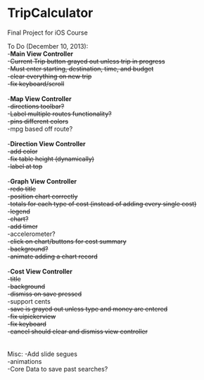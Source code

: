 TripCalculator
==============

Final Project for iOS Course

To Do (December 10, 2013):<br>
-<b>Main View Controller</b><br>
-~~Current Trip button grayed out unless trip in progress~~<br>
-~~Must enter starting, destination, time, and budget~~<br>
-~~clear everything on new trip~~<br>
-~~fix keyboard/scroll~~<br>
<br>
-<b>Map View Controller</b><br>
-~~directions toolbar?~~<br>
-~~Label multiple routes functionality?~~<br>
-~~pins different colors~~<br>
-mpg based off route?<br>
<br>
-<b>Direction View Controller</b><br>
-~~add color~~<br>
-~~fix table height (dynamically)~~<br>
-~~label at top~~<br>
<br>
-<b>Graph View Controller</b><br>
-~~redo title~~<br>
-~~position chart correctly~~<br>
-~~totals for each type of cost (instead of adding every single cost)~~<br>
-~~legend~~<br>
-~~chart?~~<br>
-~~add timer~~<br>
-accelerometer?<br>
-~~click on chart/buttons for cost summary~~<br>
-~~background?~~<br>
-~~animate adding a chart record~~<br>
<br>
-<b>Cost View Controller</b><br>
-~~title~~<br>
-~~background~~<br>
-~~dismiss on save pressed~~<br>
-support cents<br>
-~~save is grayed out unless type and money are entered~~<br>
-~~fix uipickerview~~<br>
-~~fix keyboard~~<br>
-~~cancel should clear and dismiss view controller~~<br>
<br><br>
Misc:
-Add slide segues<br>
-animations<br>
-Core Data to save past searches?<br>




